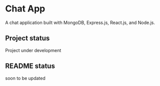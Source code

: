 # Chat App
A chat application built with MongoDB, Express.js, React.js, and Node.js.

## Project status
Project under development

## README status
soon to be updated